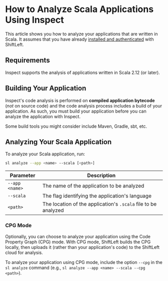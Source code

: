 # How to Analyze Scala Applications Using Inspect

This article shows you how to analyze your applications that are written in Scala. It assumes that you have already [installed and authenticated](/inspect/getting-started/getting-started.md) with ShiftLeft.

## Requirements

Inspect supports the analysis of applications written in Scala 2.12 (or later).

## Building Your Application

Inspect's code analysis is performed on **compiled application bytecode** (*not* on source code) and the code analysis process includes a build of your application. As such, you must build your application before you can analyze the application with Inspect.

Some build tools you might consider include Maven, Gradle, sbt, etc.

## Analyzing Your Scala Application

To analyze your Scala application, run:

```bash
sl analyze --app <name> --scala [<path>]
```

| Parameter | Description |
| - | - |
| `--app <name>` | The name of the application to be analyzed |
| `--scala` | The flag identifying the application's language |
| `<path>` | The location of the application's `.scala` file to be analyzed |

### CPG Mode

Optionally, you can choose to analyze your application using the Code Property Graph (CPG) mode. With CPG mode, ShiftLeft builds the CPG locally, then uploads it (rather than your application's code) to the ShiftLeft cloud for analysis.

To analyze your application using CPG mode, include the option `--cpg` in the `sl analyze` command (e.g., `sl analyze --app <name> --scala --cpg <path>`).
